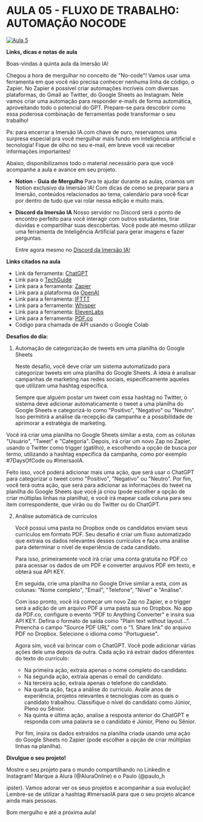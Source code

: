 # AULA 05 - FLUXO DE TRABALHO: AUTOMAÇÃO NOCODE
[![Aula 5](https://i9.ytimg.com/vi/O9sEBaoveAU/mqdefault.jpg?sqp=CPCw6KQG-oaymwEmCMACELQB8quKqQMa8AEB-AH-CYAC0AWKAgwIABABGBsgMih_MA8=&rs=AOn4CLBLtWH9IWASLUktwJr_3zxABRxihQ)](https://youtu.be/O9sEBaoveAU)

**Links, dicas e notas de aula**

Boas-vindas à quinta aula da Imersão IA!

Chegou a hora de mergulhar no conceito de "No-code"! Vamos usar uma ferramenta em que você não precisa conhecer nenhuma linha de código, o Zapier. No Zapier é possível criar automações incríveis com diversas plataformas, do Gmail ao Twitter, do Google Sheets ao Instagram. Nele vamos criar uma automação para responder e-mails de forma automática, aproveitando todo o potencial do GPT. Prepare-se para descobrir como essa poderosa combinação de ferramentas pode transformar o seu trabalho!

Ps: para encerrar a Imersão IA com chave de ouro, reservamos uma surpresa especial pra você mergulhar mais fundo em inteligência artificial e tecnologia! Fique de olho no seu e-mail, em breve você vai receber informações importantes!

Abaixo, disponibilizamos todo o material necessário para que você acompanhe a aula e avance em seu projeto.

- **Notion - Guia de Mergulho**
  Para te ajudar durante as aulas, criamos um Notion exclusivo da Imersão IA! Com dicas de como se preparar para a Imersão, conteúdos relacionados ao tema, calendário para você ficar por dentro de tudo que vai rolar nessa edição e muito mais.

- **Discord da Imersão IA**
  Nosso servidor no Discord será o ponto de encontro perfeito para você interagir com outros estudantes, tirar dúvidas e compartilhar suas descobertas. Você pode até mesmo utilizar uma ferramenta de Inteligência Artificial para gerar imagens e fazer perguntas.

  Entre agora mesmo no [Discord da Imersão IA!](https://discord.com/)

**Links citados na aula**
- Link da ferramenta: [ChatGPT](https://chat.openai.com/)
- Link para o [TechGuide](https://openai.com/research/tech-guide/)
- Link para a ferramenta: [Zapier](https://zapier.com/)
- Link para a plataforma da [OpenAI](https://openai.com/)
- Link para a ferramenta: [IFTTT](https://ifttt.com/)
- Link para a ferramenta: [Whisper](https://whisper.openai.com/)
- Link para a ferramenta: [ElevenLabs](https://eleven-labs.com/)
- Link para a ferramenta: [PDF.co](https://pdf.co/)
- Código para chamada de API usando o Google Colab

**Desafios do dia:**

1. Automação de categorização de tweets em uma planilha do Google Sheets

   Neste desafio, você deve criar um sistema automatizado para categorizar tweets em uma planilha do Google Sheets. A ideia é analisar campanhas de marketing nas redes sociais, especificamente aqueles que utilizam uma hashtag específica.

   Sempre que alguém postar um tweet com essa hashtag no Twitter, o sistema deve adicionar automaticamente o tweet a uma planilha do Google Sheets e categorizá-lo como "Positivo", "Negativo" ou "Neutro". Isso permitirá a análise da recepção da campanha e a possibilidade de aprimorar a estratégia de marketing.

  

 Você irá criar uma planilha no Google Sheets similar a esta, com as colunas "Usuário", "Tweet" e "Categoria". Depois, irá criar um novo Zap no Zapier, usando o Twitter como trigger (gatilho), e escolhendo a opção de busca por termo, utilizando a hashtag específica da campanha, como por exemplo #7DaysOfCode ou #ImersaoIA.

   Feito isso, você poderá adicionar mais uma ação, que será usar o ChatGPT para categorizar o tweet como "Positivo", "Negativo" ou "Neutro". Por fim, você terá outra ação, que será para adicionar as informações do tweet na planilha do Google Sheets que você já criou (pode escolher a opção de criar múltiplas linhas na planilha), e você irá mapear cada coluna para seu item correspondente, que virão ou do Twitter ou do ChatGPT.

2. Análise automática de currículos

   Você possui uma pasta no Dropbox onde os candidatos enviam seus currículos em formato PDF. Seu desafio é criar um fluxo automatizado que extraia os dados relevantes desses currículos e faça uma análise para determinar o nível de experiência de cada candidato.

   Para isso, primeiramente você irá criar uma conta gratuita no PDF.co para acessar os dados de um PDF e converter arquivos PDF em texto, e obterá sua API KEY.

   Em seguida, crie uma planilha no Google Drive similar a esta, com as colunas: "Nome completo", "Email", "Telefone", "Nível" e "Análise".

   Com isso pronto, você irá começar um novo Zap no Zapier, e o trigger será a adição de um arquivo PDF a uma pasta sua no Dropbox. No app da PDF.co, configure o evento "PDF to Anything Converter" e insira sua API KEY. Defina o formato de saída como "Plain text without layout...". Preencha o campo "Source PDF URL" com o "1. Share link" do arquivo PDF no Dropbox. Selecione o idioma como "Portuguese".

   Agora sim, você vai brincar com o ChatGPT. Você pode adicionar várias ações dele uma depois da outra. Cada ação irá extrair dados diferentes do texto do currículo:

   - Na primeira ação, extraia apenas o nome completo do candidato.
   - Na segunda ação, extraia apenas o email do candidato.
   - Na terceira ação, extraia apenas o telefone do candidato.
   - Na quarta ação, faça a análise do currículo. Avalie anos de experiência, projetos relevantes e tecnologias com as quais o candidato trabalhou. Classifique o nível do candidato como Júnior, Pleno ou Sênior.
   - Na quinta e última ação, analise a resposta anterior do ChatGPT e responda com uma palavra se o candidato é Júnior, Pleno ou Sênior.

   Por fim, insira os dados extraídos na planilha criada usando uma ação do Google Sheets no Zapier (pode escolher a opção de criar múltiplas linhas na planilha).

**Divulgue o seu projeto!**

Mostre o seu projeto para o mundo compartilhando no LinkedIn e Instagram! Marque a Alura (@AluraOnline) e o Paulo (@paulo_h

ipster). Vamos adorar ver os seus projetos e acompanhar a sua evolução! Lembre-se de utilizar a hashtag #ImersaoIA para que o seu projeto alcance ainda mais pessoas.

Bom mergulho e até a próxima aula!